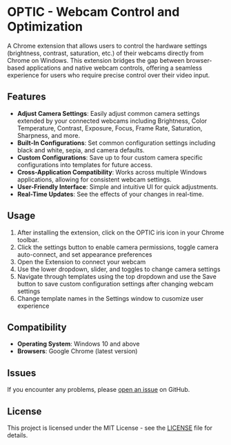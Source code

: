 # OPTIC - Webcam Control and Optimization

A Chrome extension that allows users to control the hardware settings (brightness, contrast, saturation, etc.) of their webcams directly from Chrome on Windows. This extension bridges the gap between browser-based applications and native webcam controls, offering a seamless experience for users who require precise control over their video input.

## Features

- **Adjust Camera Settings**: Easily adjust common camera settings extended by your connected webcams including Brightness, Color Temperature, Contrast, Exposure, Focus, Frame Rate, Saturation, Sharpness, and more.
- **Built-In Configurations**: Set common configuration settings including black and white, sepia, and camera defaults. 
- **Custom Configurations**: Save up to four custom camera specific configurations into templates for future access.
- **Cross-Application Compatibility**: Works across multiple Windows applications, allowing for consistent webcam settings.
- **User-Friendly Interface**: Simple and intuitive UI for quick adjustments.
- **Real-Time Updates**: See the effects of your changes in real-time.

## Usage

1. After installing the extension, click on the OPTIC iris icon in your Chrome toolbar.
2. Click the settings button to enable camera permissions, toggle camera auto-connect, and set appearance preferences
3. Open the Extension to connect your webcam
4. Use the lower dropdown, slider, and toggles to change camera settings
5. Navigate through templates using the top dropdown and use the Save button to save custom configuration settings after changing webcam settings
6. Change template names in the Settings window to cusomize user experience 

## Compatibility

- **Operating System**: Windows 10 and above
- **Browsers**: Google Chrome (latest version)

## Issues

If you encounter any problems, please [open an issue](https://github.com/ethanedson/Optic/issues) on GitHub.

## License

This project is licensed under the MIT License - see the [LICENSE](LICENSE) file for details.
